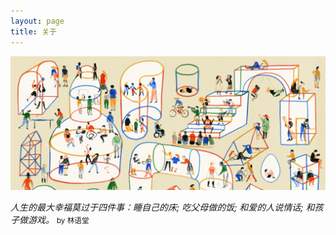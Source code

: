 ```yaml
---
layout: page
title: 关于
---
```



<img src="/assets/hxy.jpg" alt="bella-and-me" style="margin: 0"><br>

*人生的最大幸福莫过于四件事：睡自己的床; 吃父母做的饭; 和爱的人说情话; 和孩子做游戏。* 
<small>by 林语堂 </small>



